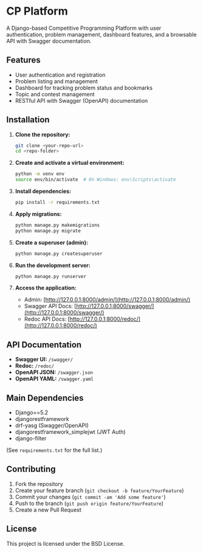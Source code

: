 # CP Platform

A Django-based Competitive Programming Platform with user authentication, problem management, dashboard features, and a browsable API with Swagger documentation.

## Features

- User authentication and registration
- Problem listing and management
- Dashboard for tracking problem status and bookmarks
- Topic and contest management
- RESTful API with Swagger (OpenAPI) documentation



## Installation

1. **Clone the repository:**
   ```bash
   git clone <your-repo-url>
   cd <repo-folder>
   ```

2. **Create and activate a virtual environment:**
   ```bash
   python -m venv env
   source env/bin/activate  # On Windows: env\Scripts\activate
   ```

3. **Install dependencies:**
   ```bash
   pip install -r requirements.txt
   ```

4. **Apply migrations:**
   ```bash
   python manage.py makemigrations
   python manage.py migrate
   ```

5. **Create a superuser (admin):**
   ```bash
   python manage.py createsuperuser
   ```

6. **Run the development server:**
   ```bash
   python manage.py runserver
   ```

7. **Access the application:**
   - Admin: [http://127.0.0.1:8000/admin/](http://127.0.0.1:8000/admin/)
   - Swagger API Docs: [http://127.0.0.1:8000/swagger/](http://127.0.0.1:8000/swagger/)
   - Redoc API Docs: [http://127.0.0.1:8000/redoc/](http://127.0.0.1:8000/redoc/)

## API Documentation

- **Swagger UI:** `/swagger/`
- **Redoc:** `/redoc/`
- **OpenAPI JSON:** `/swagger.json`
- **OpenAPI YAML:** `/swagger.yaml`

## Main Dependencies

- Django==5.2
- djangorestframework
- drf-yasg (Swagger/OpenAPI)
- djangorestframework_simplejwt (JWT Auth)
- django-filter

(See `requirements.txt` for the full list.)

## Contributing

1. Fork the repository
2. Create your feature branch (`git checkout -b feature/YourFeature`)
3. Commit your changes (`git commit -am 'Add some feature'`)
4. Push to the branch (`git push origin feature/YourFeature`)
5. Create a new Pull Request

## License

This project is licensed under the BSD License. 